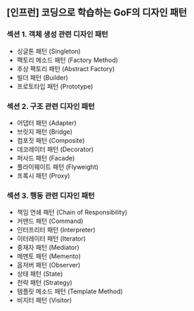 ## [인프런] 코딩으로 학습하는 GoF의 디자인 패턴

### 섹션 1. 객체 생성 관련 디자인 패턴

- 싱글톤 패턴 (Singleton)
- 팩토리 메소드 패턴 (Factory Method)
- 추상 팩토리 패턴 (Abstract Factory)
- 빌더 패턴 (Builder)
- 프로토타입 패턴 (Prototype)

### 섹션 2. 구조 관련 디자인 패턴

- 어댑터 패턴 (Adapter)
- 브릿지 패턴 (Bridge)
- 컴포짓 패턴 (Composite)
- 데코레이터 패턴 (Decorator)
- 퍼사드 패턴 (Facade)
- 플라이웨이트 패턴 (Flyweight)
- 프록시 패턴 (Proxy)

### 섹션 3. 행동 관련 디자인 패턴

- 책임 연쇄 패턴 (Chain of Responsibility)
- 커맨드 패턴 (Command)
- 인터프리터 패턴 (Interpreter)
- 이터레이터 패턴 (Iterator)
- 중재자 패턴 (Mediator)
- 메멘토 패턴 (Memento)
- 옵저버 패턴 (Observer)
- 상태 패턴 (State)
- 전략 패턴 (Strategy)
- 템플릿 메소드 패턴 (Template Method)
- 비지터 패턴 (Visitor)
